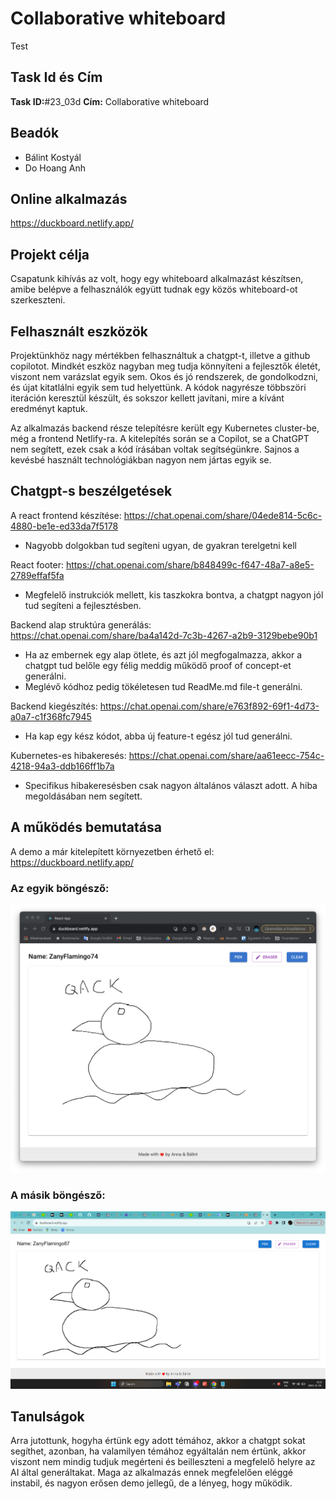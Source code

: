 # Collaborative whiteboard

Test

## Task Id és Cím
**Task ID:**#23_03d
**Cím:** Collaborative whiteboard

## Beadók
- Bálint Kostyál
- Do Hoang Anh

## Online alkalmazás

https://duckboard.netlify.app/

## Projekt célja
Csapatunk kihívás az volt, hogy egy whiteboard alkalmazást készítsen, amibe belépve a felhasználók együtt tudnak egy közös whiteboard-ot szerkeszteni. 

## Felhasznált eszközök
Projektünkhöz nagy mértékben felhasználtuk a chatgpt-t, illetve a github copilotot.
Mindkét eszköz nagyban meg tudja könnyíteni a fejlesztők életét, viszont nem varázslat egyik sem.
Okos és jó rendszerek, de gondolkodzni, és újat kitatlálni egyik sem tud helyettünk.
A kódok nagyrésze többszöri iteráción keresztül készült, és sokszor kellett javítani, mire a kívánt eredményt kaptuk.

Az alkalmazás backend része telepítésre került egy Kubernetes cluster-be, még a frontend Netlify-ra. A kitelepítés
során se a Copilot, se a ChatGPT nem segített, ezek csak a kód írásában voltak segítségünkre. Sajnos a kevésbé használt technológiákban nagyon nem jártas egyik se.


## Chatgpt-s beszélgetések
A react frontend készítése: https://chat.openai.com/share/04ede814-5c6c-4880-be1e-ed33da7f5178
- Nagyobb dolgokban tud segíteni ugyan, de gyakran terelgetni kell

React footer: https://chat.openai.com/share/b848499c-f647-48a7-a8e5-2789effaf5fa 
- Megfelelő instrukciók mellett, kis taszkokra bontva, a chatgpt nagyon jól tud segíteni a fejlesztésben.

Backend alap struktúra generálás: https://chat.openai.com/share/ba4a142d-7c3b-4267-a2b9-3129bebe90b1
- Ha az embernek egy alap ötlete, és azt jól megfogalmazza, akkor a chatgpt tud belőle egy félig meddig működő proof of concept-et generálni.
- Meglévő kódhoz pedig tökéletesen tud ReadMe.md file-t generálni.

Backend kiegészítés: https://chat.openai.com/share/e763f892-69f1-4d73-a0a7-c1f368fc7945
- Ha kap egy kész kódot, abba új feature-t egész jól tud generálni.

Kubernetes-es hibakeresés: https://chat.openai.com/share/aa61eecc-754c-4218-94a3-ddb166ff1b7a
- Specifikus hibakeresésben csak nagyon általános választ adott. A hiba megoldásában nem segített.

## A működés bemutatása

A demo a már kitelepített környezetben érhető el: https://duckboard.netlify.app/

### Az egyik böngésző:
![Screenshot](images/mac.png)

### A másik böngésző:
![Screenshot](images/windows.png)


## Tanulságok
Arra jutottunk, hogyha értünk egy adott témához, akkor a chatgpt sokat segíthet, azonban, ha valamilyen témához egyáltalán nem értünk, akkor viszont nem mindig tudjuk megérteni és beilleszteni a megfelelő helyre az AI által generáltakat.
Maga az alkalmazás ennek megfelelően eléggé instabil, és nagyon erősen demo jellegű, de a lényeg, hogy működik.